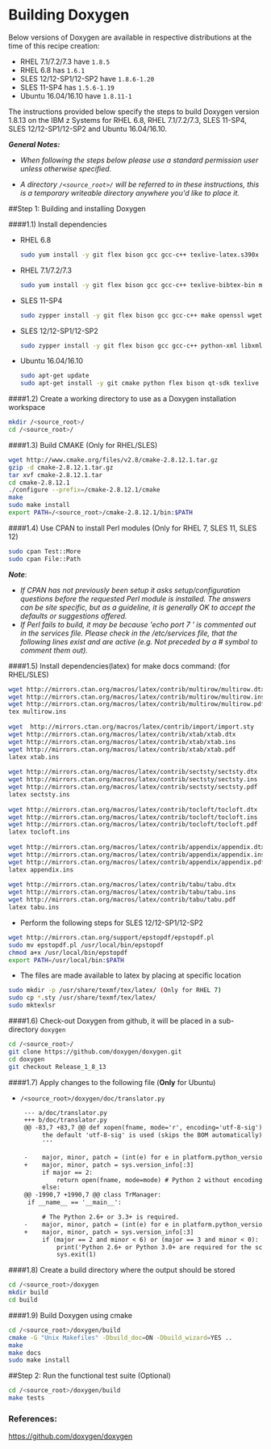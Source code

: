 <!---PACKAGE:Doxygen--->
<!---DISTRO:SLES 12.x:Distro, 1.8--->
<!---DISTRO:SLES 11.x:Distro, 1.8--->
<!---DISTRO:RHEL 7.x:Distro, 1.8--->
<!---DISTRO:RHEL 6.x:Distro, 1.8--->
<!---DISTRO:Ubuntu 16.x:Distro, 1.8--->

# Building Doxygen

Below versions of Doxygen are available in respective distributions at the time of this recipe creation:

* RHEL 7.1/7.2/7.3 have  `1.8.5` 
* RHEL 6.8 has  `1.6.1` 
* SLES 12/12-SP1/12-SP2 have  `1.8.6-1.20` 
* SLES 11-SP4 has  `1.5.6-1.19` 
* Ubuntu 16.04/16.10 have `1.8.11-1` 

The instructions provided below specify the steps to build Doxygen version 1.8.13 on the IBM z Systems for RHEL 6.8, RHEL 7.1/7.2/7.3, SLES 11-SP4, SLES 12/12-SP1/12-SP2 and Ubuntu 16.04/16.10.

_**General Notes:**_
      
* _When following the steps below please use a standard permission user unless otherwise specified._

* _A directory `/<source_root>/` will be referred to in these instructions, this is a temporary writeable directory anywhere you'd like to place it._

##Step 1: Building and installing Doxygen

####1.1) Install dependencies

  * RHEL 6.8
    ```sh
    sudo yum install -y git flex bison gcc gcc-c++ texlive-latex.s390x make python-argparse.noarch openssl wget tar qt-devel-4.6.2-28.el6_5.s390x
    ```

  * RHEL 7.1/7.2/7.3
    ```sh
    sudo yum install -y git flex bison gcc gcc-c++ texlive-bibtex-bin make perl-Test-Simple.noarch openssl wget tar cpan qt-devel latex ghostscript texlive unzip texlive-epstopdf.noarch texlive.s390x python-argparse.noarch
    ```

  * SLES 11-SP4
    ```sh
    sudo zypper install -y git flex bison gcc gcc-c++ make openssl wget tar libqt4-devel libxml2-devel texlive ghostscript-devel texlive-bin-tools unzip graphviz python-xml python-argparse libxml2-devel perl perl-YAML zip texlive*
    ```

  * SLES 12/12-SP1/12-SP2
    ```sh
    sudo zypper install -y git flex bison gcc gcc-c++ python-xml libxml2-tools libxml2-devel texlive-bibtex-bin make perl-Test-Simple.noarch  openssl wget tar libqt4-devel ghostscript texlive unzip graphviz perl perl-YAML zip texlive*
    ```
 
  * Ubuntu 16.04/16.10
    ```sh
    sudo apt-get update
    sudo apt-get install -y git cmake python flex bison qt-sdk texlive libc6 libclang1-3.* libgcc1 libstdc++6 doxygen-doc doxygen-gui doxygen-latex graphviz libxml2-utils
    ```

####1.2) Create a working directory to use as a Doxygen installation workspace  
  ```sh
  mkdir /<source_root>/
  cd /<source_root>/
  ```

####1.3) Build CMAKE (Only for RHEL/SLES)
  ```sh
  wget http://www.cmake.org/files/v2.8/cmake-2.8.12.1.tar.gz
  gzip -d cmake-2.8.12.1.tar.gz
  tar xvf cmake-2.8.12.1.tar
  cd cmake-2.8.12.1
  ./configure --prefix=/cmake-2.8.12.1/cmake
  make
  sudo make install
  export PATH=/<source_root>/cmake-2.8.12.1/bin:$PATH
  ```
 
####1.4) Use CPAN to install Perl modules (Only for RHEL 7, SLES 11, SLES 12)
  ```sh	
  sudo cpan Test::More
  sudo cpan File::Path
  ```
  **_Note_**: 
  * _If CPAN has not previously been setup it asks setup/configuration questions before the requested Perl module is installed. The answers can be site specific, but as a guideline, it is generally OK to accept the defaults or suggestions offered._
  * _If Perl fails to build, it may be because 'echo port 7 ' is commented out in the services file. Please check in the /etc/services file, that the following lines exist and are active (e.g. Not preceded by a # symbol to comment them out)._

####1.5) Install dependencies(latex) for make docs command: (for RHEL/SLES)
  ```sh
  wget http://mirrors.ctan.org/macros/latex/contrib/multirow/multirow.dtx
  wget http://mirrors.ctan.org/macros/latex/contrib/multirow/multirow.ins
  wget http://mirrors.ctan.org/macros/latex/contrib/multirow/multirow.pdf
  tex multirow.ins
	
  wget  http://mirrors.ctan.org/macros/latex/contrib/import/import.sty 
  wget http://mirrors.ctan.org/macros/latex/contrib/xtab/xtab.dtx
  wget http://mirrors.ctan.org/macros/latex/contrib/xtab/xtab.ins 
  wget http://mirrors.ctan.org/macros/latex/contrib/xtab/xtab.pdf 
  latex xtab.ins 
	
  wget http://mirrors.ctan.org/macros/latex/contrib/sectsty/sectsty.dtx
  wget http://mirrors.ctan.org/macros/latex/contrib/sectsty/sectsty.ins 
  wget http://mirrors.ctan.org/macros/latex/contrib/sectsty/sectsty.pdf 
  latex sectsty.ins 
	
  wget http://mirrors.ctan.org/macros/latex/contrib/tocloft/tocloft.dtx 
  wget http://mirrors.ctan.org/macros/latex/contrib/tocloft/tocloft.ins 
  wget http://mirrors.ctan.org/macros/latex/contrib/tocloft/tocloft.pdf 
  latex tocloft.ins 
	
  wget http://mirrors.ctan.org/macros/latex/contrib/appendix/appendix.dtx 
  wget http://mirrors.ctan.org/macros/latex/contrib/appendix/appendix.ins 
  wget http://mirrors.ctan.org/macros/latex/contrib/appendix/appendix.pdf 
  latex appendix.ins 
	
  wget http://mirrors.ctan.org/macros/latex/contrib/tabu/tabu.dtx 
  wget http://mirrors.ctan.org/macros/latex/contrib/tabu/tabu.ins 
  wget http://mirrors.ctan.org/macros/latex/contrib/tabu/tabu.pdf 
  latex tabu.ins
  ```
	
  *  Perform the following steps for SLES 12/12-SP1/12-SP2
  ```  sh
  wget http://mirrors.ctan.org/support/epstopdf/epstopdf.pl  
  sudo mv epstopdf.pl /usr/local/bin/epstopdf  
  chmod a+x /usr/local/bin/epstopdf
  export PATH=/usr/local/bin:$PATH
  ```      
 
  *  The files are made available to latex by placing at specific location
  ```sh
  sudo mkdir -p /usr/share/texmf/tex/latex/ (Only for RHEL 7)
  sudo cp *.sty /usr/share/texmf/tex/latex/  
  sudo mktexlsr
  ```

####1.6) Check-out Doxygen from github, it will be placed in a sub-directory `doxygen`
  ```sh
  cd /<source_root>/
  git clone https://github.com/doxygen/doxygen.git
  cd doxygen
  git checkout Release_1_8_13
  ```

####1.7) Apply changes to the following file (**Only** for Ubuntu)
 * `/<source_root>/doxygen/doc/translator.py`
   ```diff
    --- a/doc/translator.py
    +++ b/doc/translator.py
    @@ -83,7 +83,7 @@ def xopen(fname, mode='r', encoding='utf-8-sig'):
         the default 'utf-8-sig' is used (skips the BOM automatically).
         '''

    -    major, minor, patch = (int(e) for e in platform.python_version_tuple())
    +    major, minor, patch = sys.version_info[:3]
         if major == 2:
             return open(fname, mode=mode) # Python 2 without encoding
         else:
    @@ -1990,7 +1990,7 @@ class TrManager:
     if __name__ == '__main__':

         # The Python 2.6+ or 3.3+ is required.
    -    major, minor, patch = (int(e) for e in platform.python_version_tuple())
    +    major, minor, patch = sys.version_info[:3]
         if (major == 2 and minor < 6) or (major == 3 and minor < 0):
             print('Python 2.6+ or Python 3.0+ are required for the script')
             sys.exit(1)
   ```

####1.8) Create a build directory where the output should be stored
  ```sh
  cd /<source_root>/doxygen
  mkdir build
  cd build
  ```

####1.9) Build Doxygen using cmake
  ```sh
  cd /<source_root>/doxygen/build
  cmake -G "Unix Makefiles" -Dbuild_doc=ON -Dbuild_wizard=YES ..
  make  
  make docs  
  sudo make install 
  ```
	
##Step 2: Run the functional test suite (Optional)
  ```sh
  cd /<source_root>/doxygen/build
  make tests
  ```  

### References:
https://github.com/doxygen/doxygen
